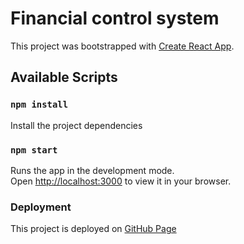 # Financial control system

This project was bootstrapped with [Create React App](https://github.com/facebook/create-react-app).

## Available Scripts

### `npm install`
Install the project dependencies

### `npm start`

Runs the app in the development mode.\
Open [http://localhost:3000](http://localhost:3000) to view it in your browser.

### Deployment

This project is deployed on [GitHub Page](https://matheusletra.github.io/controle-financeiro-react/)
